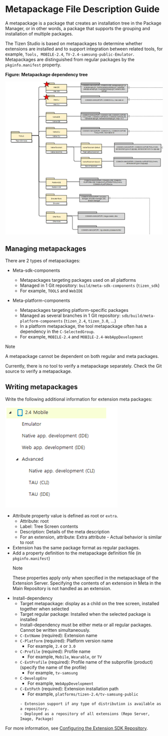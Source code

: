 # Metapackage File Description Guide

A metapackage is a package that creates an installation tree in the Package Manager, or in other words, a package that supports the grouping and installation of multiple packages.

The Tizen Studio is based on metapackages to determine whether extensions are installed and to support integration between related tools, for example, `Tools, MOBILE-2.4`, `TV-2.4-samsung-public-Emulator`. Metapackages are distinguished from regular packages by the `pkginfo.manifest` property.

**Figure: Metapackage dependency tree**

![Metapackage dependency tree](media/package-dependencies.png)

## Managing metapackages

There are 2 types of metapackages:

- Meta-sdk-components
  - Metapackages targeting packages used on all platforms
  - Managed in 1 Git repository: `build/meta-sdk-components` (`tizen_sdk`)
  - For example, `TOOLS` and `WebIDE`

- Meta-platform-components
  - Metapackages targeting platform-specific packages
  - Managed as several branches in 1 Git repository: `sdb/build/meta-platform-components` (`tizen_2.4`, `tizen_3.0`, ...)
  - In a platform metapackage, the tool metapackage often has a dependency in the `C-SelectedGroup`.
  - For example, `MOBILE-2.4` and `MOBILE-2.4-WebAppDevelopment`

> [!NOTE]
> A metapackage cannot be dependent on both regular and meta packages.

Currently, there is no tool to verify a metapackage separately. Check the Git source to verify a metapackage.

## Writing metapackages

Write the following additional information for extension meta packages:

![Tree screen](media/meta-package.png)

  - Attribute property value is defined as root or `extra`.
      - Attribute: root
      - Label: Tree Screen contents
      - Description: Details of the meta description
      - For an extension, attribute: Extra attribute - Actual behavior is similar to root
  - Extension has the same package format as regular packages.
  - Add a property definition to the metapackage definition file (in `pkginfo.manifest`)
    > [!NOTE]
    > These properties apply only when specified in the metapackage of the Extension Server.
    > Specifying the contents of an extension in Meta in the Main Repository is not handled as an extension.
  - Install-dependency
      - Target metapackage: display as a child on the tree screen, installed together when selected
      - Target regular package: Installed when the selected package is installed
      - Install-dependency must be either meta or all regular packages. Cannot be written simultaneously.
      - `C-ExtName` (required): Extension name
      - `C-Platform` (required): Platform version name
           - For example, `2.4` or `3.0`
      - `C-Profile` (required): Profile name 
           - For example, `Mobile`, `Wearable`, or `TV`
      - `C-ExtProfile` (required): Profile name of the subprofile (product) (specify the name of the profile)
           - For example, `tv-samsung`
      - `C-DevelopEnv`
           - For example, `WebAppDevelopment`
      - `C-ExtPath` (required): Extension installation path
           - For example, `platforms/tizen-2.4/tv-samsung-public`
           ```text
           - Extension support if any type of distribution is available as a repository.
           - Deployed as a repository of all extensions (Repo Server, Image, Package)
           ```

For more information, see [Configuring the Extension SDK Repository](../../../application/tizen-studio/setup/advanced-configuration.md#configuring-the-extension-sdk-repository).
